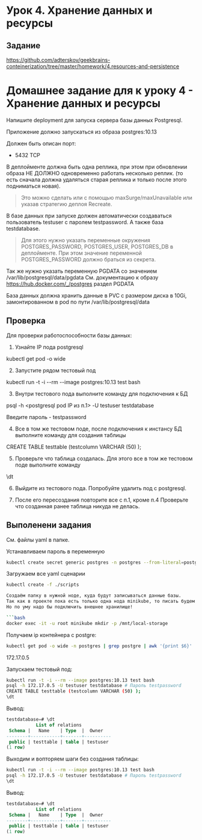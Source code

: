 # Урок 4. Хранение данных и ресурсы

## Задание

https://github.com/adterskov/geekbrains-conteinerization/tree/master/homework/4.resources-and-persistence

# Домашнее задание для к уроку 4 - Хранение данных и ресурсы

Напишите deployment для запуска сервера базы данных Postgresql.

Приложение должно запускаться из образа postgres:10.13

Должен быть описан порт:

- 5432 TCP

В деплойменте должна быть одна реплика, при этом при обновлении образа
НЕ ДОЛЖНО одновременно работать несколько реплик.
(то есть сначала должна удаляться старая реплика и только после этого подниматься новая).

> Это можно сделать или с помощью maxSurge/maxUnavailable или указав стратегию деплоя Recreate.

В базе данных при запуске должен автоматически создаваться пользователь testuser
с паролем testpassword. А также база testdatabase.

> Для этого нужно указать переменные окружения POSTGRES_PASSWORD, POSTGRES_USER, POSTGRES_DB в деплойменте.
> При этом значение переменной POSTGRES_PASSWORD должно браться из секрета.

Так же нужно указать переменную PGDATA со значением /var/lib/postgresql/data/pgdata
См. документацию к образу https://hub.docker.com/_/postgres раздел PGDATA

База данных должна хранить данные в PVC c размером диска в 10Gi, замонтированном в pod по пути /var/lib/postgresql/data


## Проверка

Для проверки работоспособности базы данных:

1. Узнайте IP пода postgresql

kubectl get pod -o wide

2. Запустите рядом тестовый под

kubectl run -t -i --rm --image postgres:10.13 test bash

3. Внутри тестового пода выполните команду для подключения к БД

psql -h <postgresql pod IP из п.1> -U testuser testdatabase

Введите пароль - testpassword

4. Все в том же тестовом поде, после подключения к инстансу БД выполните команду для создания таблицы

CREATE TABLE testtable (testcolumn VARCHAR (50) );

5. Проверьте что таблица создалась. Для этого все в том же тестовом поде выполните команду

\dt

6. Выйдите из тестового пода. Попробуйте удалить под с postgresql.

7. После его пересоздания повторите все с п.1, кроме п.4
Проверьте что созданная ранее таблица никуда не делась.


## Выполенени задания

См. файлы yaml в папке.

Устанавливаем пароль в переменную

```bash
kubectl create secret generic postgres -n postgres --from-literal=postgre-pass=testpassword
```

Загружаем все yaml сценарии

```bash
kubectl create -f ./scripts

Создаём папку в нужной ноде, куда будут записываться данные базы.
Так как в проекте пока есть только одна нода minikube, то писать будем прямо туда, в контейнер.
Но по уму надо бы подключить внешнее хранилище!

```bash
docker exec -it -u root minikube mkdir -p /mnt/local-storage
```

Получаем ip контейнера с postgre:

```bash
kubectl get pod -o wide -n postgres | grep postgre | awk '{print $6}'
```

172.17.0.5

Запускаем тестовый под:

```bash
kubectl run -t -i --rm --image postgres:10.13 test bash
psql -h 172.17.0.5 -U testuser testdatabase # Пароль testpassword
CREATE TABLE testtable (testcolumn VARCHAR (50) );
\dt
```

Вывод:

```sql
testdatabase=# \dt
           List of relations
 Schema |   Name    | Type  |  Owner
--------+-----------+-------+----------
 public | testtable | table | testuser
(1 row)
```

Выходим и вопторяем шаги без создания таблицы:

```bash
kubectl run -t -i --rm --image postgres:10.13 test bash
psql -h 172.17.0.5 -U testuser testdatabase # Пароль testpassword
\dt
```

Вывод:

```sql
testdatabase=# \dt
           List of relations
 Schema |   Name    | Type  |  Owner
--------+-----------+-------+----------
 public | testtable | table | testuser
(1 row)
```



